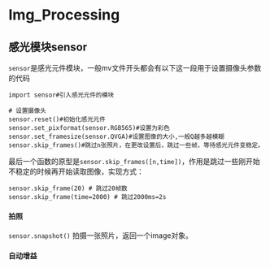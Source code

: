 # Img_Processing

## 感光模块sensor

`sensor`是感光元件模块，一般mv文件开头都会有以下这一段用于设置摄像头参数的代码

```
import sensor#引入感光元件的模块

# 设置摄像头
sensor.reset()#初始化感光元件
sensor.set_pixformat(sensor.RGB565)#设置为彩色
sensor.set_framesize(sensor.QVGA)#设置图像的大小,一般Q越多越模糊
sensor.skip_frames()#跳过n张照片，在更改设置后，跳过一些帧，等待感光元件变稳定。

```

最后一个函数的原型是`sensor.skip_frames([n,time])`，作用是跳过一些刚开始不稳定的时候再开始读取图像，实现方式：

```
sensor.skip_frame(20) # 跳过20帧数
sensor.skip_frame(time=2000) # 跳过2000ms=2s
```

#### 拍照

`sensor.snapshot()` 拍摄一张照片，返回一个image对象。

#### 自动增益